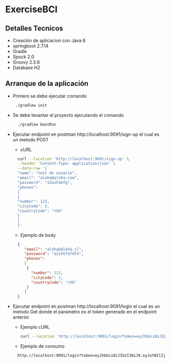 # ExerciseBCI

## Detalles Tecnicos 
* Creación de aplicacion con Java 8
* springboot 2.7.14 
* Gradle
* Spock 2.0
* Groovy 2.5.6
* Database H2

## Arranque de la aplicación

* Primero se debe ejecutar comando
  ```bash
   ./gradlew init 
  ```
* Se debe levantar el proyecto ejecutando el comando 
   ```bash 
     ./gradlew bootRun 
   ```
* Ejecutar endpoint en postman http://localhost:9091/sign-up el cual es un metodo POST
  * cURL
  ```bash
    curl --location 'http://localhost:9091/sign-up' \
    --header 'Content-Type: application/json' \
    --data-raw '{
    "name": "test de usuario",
    "email": "aloha@aloha.com",
    "password": "12wsFdefg",
    "phones":
    [
    {
    "number": 123,
    "cityCode": 2,
    "countryCode": "+56"
    }
    ]
    }'
     ```

  * Ejemplo de body
  ```JSON
    {
       "email": "aloha@aloha.cl",
       "password": "a2sFGfdfdf4",
       "phones": 
       [
        {
          "number": 123,
          "cityCode": 2,
          "countryCode": "+56"
        }
       ]
    }

* Ejecutar endpoint en postman http://localhost:9091/login el cual es un metodo Get donde el parametro es el token generado en el endpoint anterior
  * Ejemplo cURL
    ```bash
    curl --location 'http://localhost:9091/login?token=eyJhbGciOiJIUzI1NiJ9.eyJuYW1lIjoiSG9sYSBNdW5kbyIsImVtYWlsIjoiYWxvaGFAYWxvaGEuY29tIiwic3ViIjoiSG9sYSBNdW5kbyIsImp0aSI6ImQ4NTI1NjhiLTMzMTYtNDA5Yi04N2RmLWVjZTdmMWRiYTlhNyIsImlhdCI6MTY5NzYzNDk3MiwiZXhwIjoxNjk3NjM1MjcyfQ.dzW5UkruTKJedE7Xewsz2IsQ0XX0EgdOcwqDO27pcrs'
    ```

  * Ejemplo de consumo
  ```html
    http://localhost:9091/login?token=eyJhbGciOiJIUzI1NiJ9.eyJuYW1lIjoiSG9sYSBNdW5kbyIsImVtYWlsIjoiYWxvaGFAYWxvaGEuY29tIiwic3ViIjoiSG9sYSBNdW5kbyIsImp0aSI6ImQ4NTI1NjhiLTMzMTYtNDA5Yi04N2RmLWVjZTdmMWRiYTlhNyIsImlhdCI6MTY5NzYzNDk3MiwiZXhwIjoxNjk3NjM1MjcyfQ.dzW5UkruTKJedE7Xewsz2IsQ0XX0EgdOcwqDO27pcrs